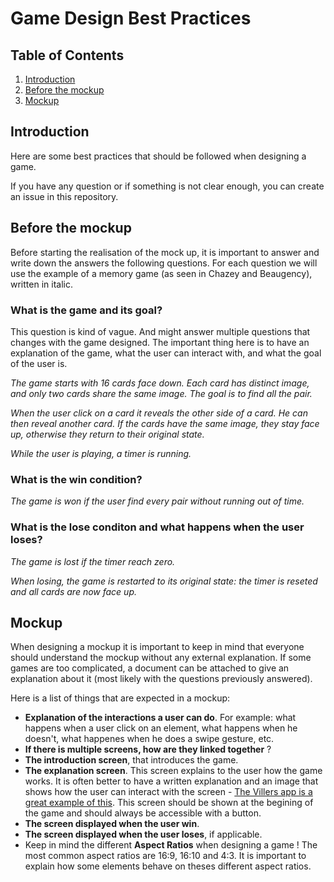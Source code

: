 
# Game Design Best Practices

## Table of Contents

 1. [Introduction](#introduction)
 2. [Before the mockup](#before-the-mockup)
 3. [Mockup](#mockup)

## Introduction

Here are some best practices that should be followed when designing a game.

If you have any question or if something is not clear enough, you can create an issue in this repository.

## Before the mockup

Before starting the realisation of the mock up, it is important to answer and write down the answers the following questions. For each question we will use the example of a memory game (as seen in Chazey and Beaugency), written in italic.

### What is the game and its goal?

This question is kind of vague. And might answer multiple questions that changes with the game designed. The important thing here is to have an explanation of the game, what the user can interact with, and what the goal of the user is.

*The game starts with 16 cards face down. Each card has distinct image, and only two cards share the same image. The goal is to find all the pair.*

*When the user click on a card it reveals the other side of a card. He can then reveal another card. If the cards have the same image, they stay face up, otherwise they return to their original state.*

*While the user is playing, a timer is running.*

### What is the win condition?

*The game is won if the user find every pair without running out of time.*

### What is the lose conditon and what happens when the user loses?

*The game is lost if the timer reach zero.*

*When losing, the game is restarted to its original state: the timer is reseted and all cards are now face up.*

## Mockup

When designing a mockup it is important to keep in mind that everyone should understand the mockup without any external explanation. If some games are too complicated, a document can be attached to give an explanation about it (most likely with the questions previously answered).

Here is a list of things that are expected in a mockup:

- **Explanation of the interactions a user can do**. For example: what happens when a user click on an element, what happens when he doesn't, what happenes when he does a swipe gesture, etc.
- **If there is multiple screens, how are they linked together** ?
- **The introduction screen**, that introduces the game.
- **The explanation screen**. This screen explains to the user how the game works. It is often better to have a written explanation and an image that shows how the user can interact with the screen - [The Villers app is a great example of this](https://github.com/44Screens/villers_abbey_app). This screen should be shown at the begining of the game and should always be accessible with a button.
- **The screen displayed when the user win**.
- **The screen displayed when the user loses**, if applicable.
- Keep in mind the different **Aspect Ratios** when designing a game ! The most common aspect ratios are 16:9, 16:10 and 4:3. It is important to explain how some elements behave on theses different aspect ratios.
